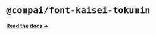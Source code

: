 # `@compai/font-kaisei-tokumin`

[**Read the docs &rarr;**](https://components.ai/docs/typefaces/kaisei-tokumin)

